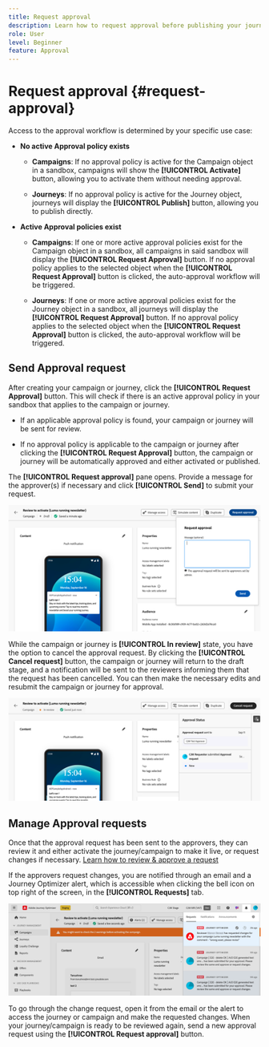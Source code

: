 ```yaml
---
title: Request approval
description: Learn how to request approval before publishing your journeys & campaigns.
role: User
level: Beginner
feature: Approval
---
```


# Request approval {#request-approval}

Access to the approval workflow is determined by your specific use case:

* **No active Approval policy exists**

    * **Campaigns**: If no approval policy is active for the Campaign object in a sandbox, campaigns will show the **[!UICONTROL Activate]** button, allowing you to activate them without needing approval.

    * **Journeys**: If no approval policy is active for the Journey object, journeys will display the **[!UICONTROL Publish]** button, allowing you to publish directly.

* **Active Approval policies exist**

    * **Campaigns**: If one or more active approval policies exist for the Campaign object in a sandbox, all campaigns in said sandbox will display the **[!UICONTROL Request Approval]** button. 
    If no approval policy applies to the selected object when the **[!UICONTROL Request Approval]** button is clicked, the auto-approval workflow will be triggered.

    * **Journeys**: If one or more active approval policies exist for the Journey object in a sandbox, all journeys will display the **[!UICONTROL Request Approval]** button. 
    If no approval policy applies to the selected object when the **[!UICONTROL Request Approval]** button is clicked, the auto-approval workflow will be triggered.

## Send Approval request

After creating your campaign or journey, click the **[!UICONTROL Request Approval]** button. This will check if there is an active approval policy in your sandbox that applies to the campaign or journey.

* If an applicable approval policy is found, your campaign or journey will be sent for review.

* If no approval policy is applicable to the campaign or journey after clicking the **[!UICONTROL Request Approval]** button, the campaign or journey will be automatically approved and either activated or published.

The **[!UICONTROL Request approval]** pane opens. Provide a message for the approver(s) if necessary and click **[!UICONTROL Send]** to submit your request.

![](assets/approval-request.png)

While the campaign or journey is **[!UICONTROL In review]** state, you have the option to cancel the approval request. By clicking the **[!UICONTROL Cancel request]** button, the campaign or journey will return to the draft stage, and a notification will be sent to the reviewers informing them that the request has been cancelled. You can then make the necessary edits and resubmit the campaign or journey for approval.

![](assets/approval-cancel.png)

## Manage Approval requests 

Once that the approval request has been sent to the approvers, they can review it and either activate the journey/campaign to make it live, or request changes if necessary. [Learn how to review & approve a request](review-approve-request.md)

If the approvers request changes, you are notified through an email and a Journey Optimizer alert, which is accessible when clicking the bell icon on top right of the screen, in the **[!UICONTROL Requests]** tab.

![](assets/changes-requested.png)

To go through the change request, open it from the email or the alert to access the journey or campaign and make the requested changes. When your journey/campaign is ready to be reviewed again, send a new approval request using the **[!UICONTROL Request approval]** button.



